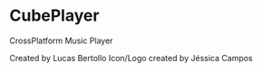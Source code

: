 # CubePlayer
CrossPlatform Music Player

Created by Lucas Bertollo
Icon/Logo created by Jéssica Campos
